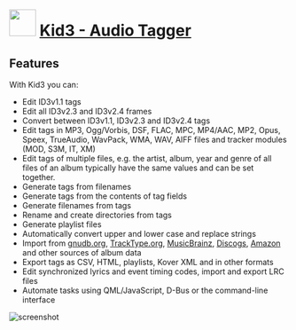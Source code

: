 ﻿# <img src="https://cdn.jsdelivr.net/gh/chtof/chocolatey-packages/automatic/kid3/kid3.png" width="48" height="48"/> [Kid3 - Audio Tagger](https://chocolatey.org/packages/kid3)

## Features
With Kid3 you can:

- Edit ID3v1.1 tags
- Edit all ID3v2.3 and ID3v2.4 frames
- Convert between ID3v1.1, ID3v2.3 and ID3v2.4 tags
- Edit tags in MP3, Ogg/Vorbis, DSF, FLAC, MPC, MP4/AAC, MP2, Opus, Speex, TrueAudio, WavPack, WMA, WAV, AIFF files and tracker modules (MOD, S3M, IT, XM)
- Edit tags of multiple files, e.g. the artist, album, year and genre of all files of an album typically have the same values and can be set together.
- Generate tags from filenames
- Generate tags from the contents of tag fields
- Generate filenames from tags
- Rename and create directories from tags
- Generate playlist files
- Automatically convert upper and lower case and replace strings
- Import from [gnudb.org](http://gnudb.org), [TrackType.org](http://tracktype.org), [MusicBrainz](https://musicbrainz.org), [Discogs](https://discogs.com), [Amazon](https://www.amazon.com) and other sources of album data
- Export tags as CSV, HTML, playlists, Kover XML and in other formats
- Edit synchronized lyrics and event timing codes, import and export LRC files
- Automate tasks using QML/JavaScript, D-Bus or the command-line interface

![screenshot](https://cdn.jsdelivr.net/gh/chtof/chocolatey-packages/automatic/kid3/screenshot.png)